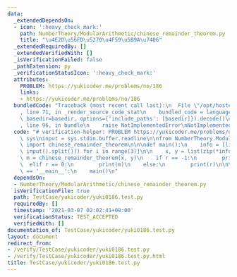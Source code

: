 ```yaml
---
data:
  _extendedDependsOn:
  - icon: ':heavy_check_mark:'
    path: NumberTheory/ModularArithmetic/chinese_remainder_theorem.py
    title: "\u4E2D\u56FD\u5270\u4F59\u5B9A\u7406"
  _extendedRequiredBy: []
  _extendedVerifiedWith: []
  _isVerificationFailed: false
  _pathExtension: py
  _verificationStatusIcon: ':heavy_check_mark:'
  attributes:
    PROBLEM: https://yukicoder.me/problems/no/186
    links:
    - https://yukicoder.me/problems/no/186
  bundledCode: "Traceback (most recent call last):\n  File \"/opt/hostedtoolcache/Python/3.9.4/x64/lib/python3.9/site-packages/onlinejudge_verify/documentation/build.py\"\
    , line 71, in _render_source_code_stat\n    bundled_code = language.bundle(stat.path,\
    \ basedir=basedir, options={'include_paths': [basedir]}).decode()\n  File \"/opt/hostedtoolcache/Python/3.9.4/x64/lib/python3.9/site-packages/onlinejudge_verify/languages/python.py\"\
    , line 96, in bundle\n    raise NotImplementedError\nNotImplementedError\n"
  code: "# verification-helper: PROBLEM https://yukicoder.me/problems/no/186\nimport\
    \ sys\ninput = sys.stdin.buffer.readline\n\nfrom NumberTheory.ModularArithmetic.chinese_remainder_theorem\
    \ import chinese_remainder_theorem\n\n\ndef main():\n    info = [list(map(int,\
    \ input().split())) for i in range(3)]\n\n    x, y = list(zip(*info))\n    r,\
    \ m = chinese_remainder_theorem(x, y)\n    if r == -1:\n        print(-1)\n  \
    \  elif r == 0:\n        print(m)\n    else:\n        print(r)\n\n\nif __name__\
    \ == '__main__':\n    main()\n"
  dependsOn:
  - NumberTheory/ModularArithmetic/chinese_remainder_theorem.py
  isVerificationFile: true
  path: TestCase/yukicoder/yuki0186.test.py
  requiredBy: []
  timestamp: '2021-03-07 02:02:41+09:00'
  verificationStatus: TEST_ACCEPTED
  verifiedWith: []
documentation_of: TestCase/yukicoder/yuki0186.test.py
layout: document
redirect_from:
- /verify/TestCase/yukicoder/yuki0186.test.py
- /verify/TestCase/yukicoder/yuki0186.test.py.html
title: TestCase/yukicoder/yuki0186.test.py
---
```

